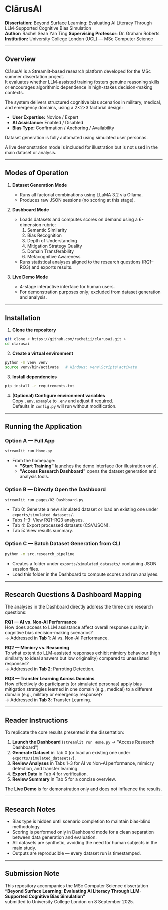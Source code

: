 # ClārusAI

**Dissertation:** 
Beyond Surface Learning: Evaluating AI Literacy Through LLM-Supported Cognitive Bias Simulation  
**Author:** 
Rachel Seah Yan Ting
**Supervising Professor:** 
Dr. Graham Roberts
**Institution:** 
University College London (UCL) — MSc Computer Science  

---

## Overview

ClārusAI is a Streamlit-based research platform developed for the MSc summer dissertation project.  
It evaluates whether LLM-assisted training fosters genuine reasoning skills or encourages algorithmic dependence in high-stakes decision-making contexts.

The system delivers structured cognitive bias scenarios in military, medical, and emergency domains, using a 2×2×3 factorial design:

- **User Expertise:** Novice / Expert  
- **AI Assistance:** Enabled / Disabled  
- **Bias Type:** Confirmation / Anchoring / Availability  

Dataset generation is fully automated using simulated user personas.  

A live demonstration mode is included for illustration but is not used in the main dataset or analysis.

---

## Modes of Operation

1. **Dataset Generation Mode**  
   - Runs all factorial combinations using LLaMA 3.2 via Ollama.  
   - Produces raw JSON sessions (no scoring at this stage).  

2. **Dashboard Mode**  
   - Loads datasets and computes scores on demand using a 6-dimension rubric:  
     1. Semantic Similarity  
     2. Bias Recognition  
     3. Depth of Understanding  
     4. Mitigation Strategy Quality  
     5. Domain Transferability  
     6. Metacognitive Awareness  
   - Runs statistical analyses aligned to the research questions (RQ1–RQ3) and exports results.  

3. **Live Demo Mode**  
   - 4-stage interactive interface for human users.  
   - For demonstration purposes only; excluded from dataset generation and analysis.

---

## Installation

1. **Clone the repository**
```bash
git clone < https://github.com/racheiii/clarusai.git >
cd clarusai
```

2. **Create a virtual environment**
```bash
python -m venv venv
source venv/bin/activate   # Windows: venv\Scripts\activate
```

3. **Install dependencies**
```bash
pip install -r requirements.txt
```

4. **(Optional) Configure environment variables**  
   Copy `.env.example` to `.env` and adjust if required.  
   Defaults in `config.py` will run without modification.

---

## Running the Application

### Option A — Full App
```bash
streamlit run Home.py
```
- From the homepage:
  - **"Start Training"** launches the demo interface (for illustration only).  
  - **"Access Research Dashboard"** opens the dataset generation and analysis tools.

### Option B — Directly Open the Dashboard
```bash
streamlit run pages/02_Dashboard.py
```
- Tab 0: Generate a new simulated dataset or load an existing one under `exports/simulated_datasets/`.  
- Tabs 1–3: View RQ1–RQ3 analyses.  
- Tab 4: Export processed datasets (CSV/JSON).  
- Tab 5: View results summary.

### Option C — Batch Dataset Generation from CLI
```bash
python -m src.research_pipeline
```
- Creates a folder under `exports/simulated_datasets/` containing JSON session files.
- Load this folder in the Dashboard to compute scores and run analyses.

---

## Research Questions & Dashboard Mapping

The analyses in the Dashboard directly address the three core research questions:

**RQ1 — AI vs. Non-AI Performance**  
How does access to LLM assistance affect overall response quality in cognitive bias decision-making scenarios?  
→ Addressed in **Tab 1**: AI vs. Non-AI Performance.

**RQ2 — Mimicry vs. Reasoning**  
To what extent do LLM-assisted responses exhibit mimicry behaviour (high similarity to ideal answers but low originality) compared to unassisted responses?  
→ Addressed in **Tab 2**: Parroting Detection.

**RQ3 — Transfer Learning Across Domains**  
How effectively do participants (or simulated personas) apply bias mitigation strategies learned in one domain (e.g., medical) to a different domain (e.g., military or emergency response)?  
→ Addressed in **Tab 3**: Transfer Learning.

---

## Reader Instructions

To replicate the core results presented in the dissertation:

1. **Launch the Dashboard** (`streamlit run Home.py` → "Access Research Dashboard")  
2. **Generate Dataset** in Tab 0 (or load an existing one under `exports/simulated_datasets/`).  
3. **Review Analyses** in Tabs 1–3 for AI vs Non-AI performance, mimicry detection, and transfer learning.  
4. **Export Data** in Tab 4 for verification.  
5. **Review Summary** in Tab 5 for a concise overview.  

The **Live Demo** is for demonstration only and does not influence the results.

---

## Research Notes

- Bias type is hidden until scenario completion to maintain bias-blind methodology.  
- Scoring is performed only in Dashboard mode for a clean separation between data generation and evaluation.  
- All datasets are synthetic, avoiding the need for human subjects in the main study.  
- Outputs are reproducible — every dataset run is timestamped.

---

## Submission Note

This repository accompanies the MSc Computer Science dissertation  
**“Beyond Surface Learning: Evaluating AI Literacy Through LLM-Supported Cognitive Bias Simulation”**  
submitted to University College London on 8 September 2025.  